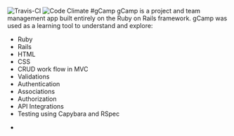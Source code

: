 ![Travis-CI](https://travis-ci.org/pclowes/gCamp.svg)
![Code Climate](https://codeclimate.com/github/pclowes/gCamp/badges/gpa.svg)
#gCamp
gCamp is a project and team management app built entirely on the Ruby on Rails framework. gCamp was used as a learning tool to understand and explore:
* Ruby
* Rails
* HTML
* CSS
* CRUD work flow in MVC
* Validations
* Authentication
* Associations
* Authorization
* API Integrations
* Testing using Capybara and RSpec


-
